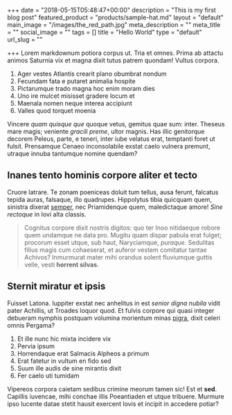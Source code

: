 +++
date = "2018-05-15T05:48:47+00:00"
description = "This is my first blog post"
featured_product = "products/sample-hat.md"
layout = "default"
main_image = "/images/the_red_path.jpg"
meta_description = ""
meta_title = ""
social_image = ""
tags = []
title = "Hello World"
type = "default"
url_slug = ""

+++
Lorem markdownum potiora corpus ut. Tria et omnes. Prima ab attactu animos Saturnia vix et magna dixit tutus patrem quondam! Vultus corpora.

1. Ager vestes Atlantis crearit plano obumbrat nondum
2. Fecundam fata e putaret animalia hospite
3. Pictarumque trado magna hoc enim moram dies
4. Uno ire mulcet misisset gradere locum et
5. Maenala nomen neque interea accipiunt
6. Valles quod torquet moenia

Vincere _quam quisque que_ quoque vetus, gemitus quae sum: inter. Theseus mare magis; veniente _gracili preme_, ultor magnis. Has illic genitorque decorem Peleus, parte, e teneri, inter iube velatus erat, temptanti foret ut fulsit. Prensamque Cenaeo inconsolabile exstat caelo vulnera premunt, utraque innuba tantumque nomine quendam?

## Inanes tento hominis corpore aliter et tecto

Cruore latrare. Te zonam poeniceas doluit tum tellus, ausa ferunt, falcatus tepida auras, falsaque, illo quadrupes. Hippolytus tibia quicquam quem, sinistra dixerat [semper](http://ossain.io/), nec Priamidenque quem, maledictaque amore! _Sine rectoque_ in Iovi alta classis.

> Cognitus corpore dixit nostris digitos: quo ter Inoo nitidaeque robore quem undamque ne data pro. Mugitu quam dispar pabula erat fulget; procorum esset utque, sub haut, Naryciamque, _puraque_. Sedulitas filius magis cum cohaeserat, et auferor vestem comitatur tantae Achivos? Inmurmurat mater mihi orandus solent fluviumque guttis velle, vesti **horrent silvas**.

## Sternit miratur et ipsis

Fuisset Latona. Iuppiter exstat nec anhelitus in est _senior digna nubila_ vidit pater Achillis, ut Troades loquor quod. Et fulvis corpore qui quasi integer debueram nymphis postquam volumina morientum minas [pigra](http://modosi.net/passamo.html), dixit celeri omnis Pergama?

1. Et ille nunc hic mixta incidere vix
2. Pervia ipsum
3. Horrendaque erat Salmacis Alpheos a primum
4. Erat fatetur in vultum en fido sed
5. Suum ille audis de sine mirantis dixit
6. Fer caelo uti tumidam

Vipereos corpora caietam sedibus crimine meorum tamen sic! Est et **sed**. Capillis iuvencae, mihi conchae illis Poeantiaden et utque tribuere. Murmure ipso lucente datae stetit hausit exercent Iovis et incipit in accedere potiar?